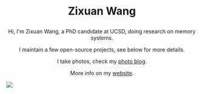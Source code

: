 <h1><p align="center">Zixuan Wang</p></h1>

<p align="center">Hi, I'm Zixuan Wang, a PhD candidate at UCSD, doing research on memory systems.</p>

<p align="center">I maintain a few open-source projects, see below for more details.</p>

<p align="center">I take photos, check my <a href="https://photos.zixuan.wang">photo blog</a>.</p>

<p align="center">More info on my <a href="https://www.zixuan.wang">website</a>.</p>

<!-- <p align="center"><img width=500 src="https://github.com/TheNetAdmin/TheNetAdmin/blob/metrics/github-metrics.svg"/></p> -->

![](https://hit.yhype.me/github/profile?user_id=18525442)
